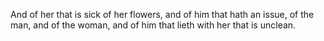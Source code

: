 And of her that is sick of her flowers, and of him that hath an issue, of the man, and of the woman, and of him that lieth with her that is unclean.
